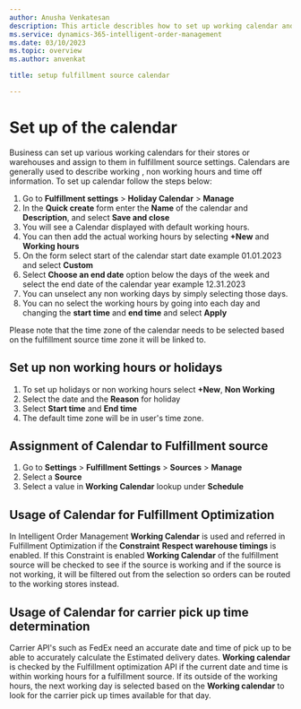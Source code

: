 ```yaml
---
author: Anusha Venkatesan
description: This article describles how to set up working calendar and assign to a fulfillment source in Microsoft Dynamics 365 Intelligent Order Management.
ms.service: dynamics-365-intelligent-order-management
ms.date: 03/10/2023
ms.topic: overview
ms.author: anvenkat

title: setup fulfillment source calendar  

---
```


# Set up of the calendar

Business can set up various working calendars for their stores or warehouses and assign to them in fulfillment source settings. Calendars are generally used to describe working , non working hours and time off
information. To set up calendar follow the steps below:
1. Go to **Fulfillment settings** > **Holiday Calendar** > **Manage**
2. In the **Quick create** form enter the **Name** of the calendar and **Description**, and select **Save and close**
3. You will see a Calendar displayed with default working hours.
4. You can then add the actual working hours by selecting **+New** and **Working hours**
5. On the form select start of the calendar start date example 01.01.2023 and select **Custom**
6. Select **Choose an end date** option below the days of the week and select the end date of the calendar year example 12.31.2023
7. You can unselect any non working days by simply selecting those days.
8. You can no select the working hours by going into each day and changing the **start time** and **end time** and select **Apply**

Please note that the time zone of the calendar needs to be selected based on the fulfillment source time zone it will be linked to. 

## Set up non working hours or holidays

1. To set up holidays or non working hours select **+New**, **Non Working**
2. Select the date and the **Reason** for holiday
3. Select **Start time** and **End time**
4. The default time zone will be in user's time zone.

## Assignment of Calendar to Fulfillment source

1. Go to **Settings** > **Fulfillment Settings** > **Sources** > **Manage**
2. Select a **Source**
3. Select a value in **Working Calendar** lookup under **Schedule**

## Usage of Calendar for Fulfillment Optimization

In Intelligent Order Management **Working Calendar** is used and referred in Fulfillment Optimization if the **Constraint** **Respect warehouse timings** is enabled.
If this Constraint is enabled **Working Calendar** of the fulfillment source will be checked to see if the source is working and if the source is not working, it will be filtered out from the selection so orders can be routed to the working stores instead.

## Usage of Calendar for carrier pick up time determination

Carrier API's such as FedEx need an accurate date and time of pick up to be able to accurately calculate the Estimated delivery dates. **Working calendar**  is checked by the Fulfillment optimization API if the current date and time is within working hours for a fulfillment source. If its outside of the working hours, the next working day is selected based on the **Working calendar** to look for the carrier pick up times available for that day.  
